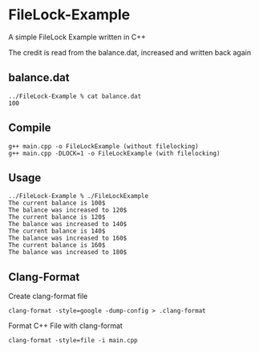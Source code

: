 # FileLock-Example
A simple FileLock Example written in C++

The credit is read from the balance.dat, increased and written back again

## balance.dat
```
../FileLock-Example % cat balance.dat 
100
```

## Compile
```
g++ main.cpp -o FileLockExample (without filelocking)
g++ main.cpp -DLOCK=1 -o FileLockExample (with filelocking)
```

## Usage
```
../FileLock-Example % ./FileLockExample 
The current balance is 100$
The balance was increased to 120$
The current balance is 120$
The balance was increased to 140$
The current balance is 140$
The balance was increased to 160$
The current balance is 160$
The balance was increased to 180$
```

## Clang-Format
Create clang-format file
```
clang-format -style=google -dump-config > .clang-format
```

Format C++ File with clang-format
```
clang-format -style=file -i main.cpp
```
